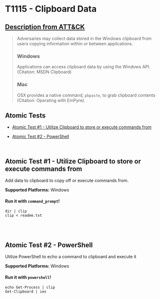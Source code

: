 # T1115 - Clipboard Data
## [Description from ATT&CK](https://attack.mitre.org/wiki/Technique/T1115)
<blockquote>Adversaries may collect data stored in the Windows clipboard from users copying information within or between applications. 

### Windows

Applications can access clipboard data by using the Windows API. (Citation: MSDN Clipboard) 

### Mac

OSX provides a native command, <code>pbpaste</code>, to grab clipboard contents  (Citation: Operating with EmPyre).</blockquote>

## Atomic Tests

- [Atomic Test #1 - Utilize Clipboard to store or execute commands from](#atomic-test-1---utilize-clipboard-to-store-or-execute-commands-from)

- [Atomic Test #2 - PowerShell](#atomic-test-2---powershell)


<br/>

## Atomic Test #1 - Utilize Clipboard to store or execute commands from
Add data to clipboard to copy off or execute commands from.

**Supported Platforms:** Windows


#### Run it with `command_prompt`!
```
dir | clip
clip < readme.txt
```
<br/>
<br/>

## Atomic Test #2 - PowerShell
Utilize PowerShell to echo a command to clipboard and execute it

**Supported Platforms:** Windows


#### Run it with `powershell`!
```
echo Get-Process | clip
Get-Clipboard | iex
```
<br/>

